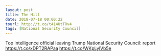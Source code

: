 ```yaml
---
layout: post
title: The Hill
date: 2018-07-18 00:00:22
tourl: http://t.co/t414UtTRv4
tags: [National Security Council]
---
```

Top intelligence official leaving Trump National Security Council: report https://t.co/xDPT2RAPaa https://t.co/WKpLylVb5e